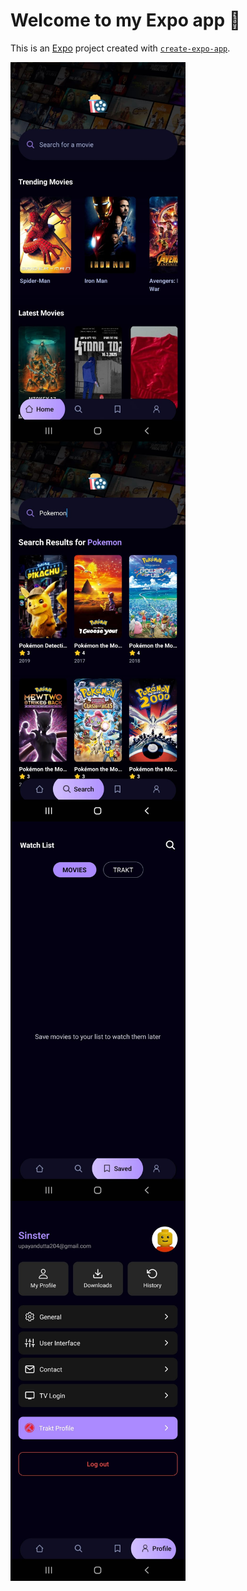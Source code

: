 # Welcome to my Expo app 👋

This is an [Expo](https://expo.dev) project created with [`create-expo-app`](https://www.npmjs.com/package/create-expo-app).

<div style="display: flex; flex-wrap: wrap; gap: 20">
  <img src="https://github.com/sinster23/Screenshots/blob/main/mnss-1.jpeg?raw=true" alt="MovieNight-Application" width="280"/>
  <img src="https://github.com/sinster23/Screenshots/blob/main/mnss-2.jpeg?raw=true" alt="MovieNight-Application" width="280"/>
  <img src="https://github.com/sinster23/Screenshots/blob/main/mnss-3.jpeg?raw=true" alt="MovieNight-Application" width="280"/>
  <img src="https://github.com/sinster23/Screenshots/blob/main/mnss-4.jpeg?raw=true" alt="MovieNight-Application" width="280"/>
</div>
